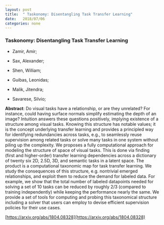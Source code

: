 ```yaml
---
layout: post
title:  " Taskonomy: Disentangling Task Transfer Learning"
date:   2018/07/06
categories: none
---
```




### Taskonomy: Disentangling Task Transfer Learning



* Zamir, Amir; 

* Sax, Alexander; 

* Shen, William; 

* Guibas, Leonidas; 

* Malik, Jitendra; 

* Savarese, Silvio; 





**Abstract**:  Do visual tasks have a relationship, or are they unrelated? For instance, could having surface normals simplify estimating the depth of an image? Intuition answers these questions positively, implying existence of a structure among visual tasks. Knowing this structure has notable values; it is the concept underlying transfer learning and provides a principled way for identifying redundancies across tasks, e.g., to seamlessly reuse supervision among related tasks or solve many tasks in one system without piling up the complexity. We proposes a fully computational approach for modeling the structure of space of visual tasks. This is done via finding (first and higher-order) transfer learning dependencies across a dictionary of twenty six 2D, 2.5D, 3D, and semantic tasks in a latent space. The product is a computational taxonomic map for task transfer learning. We study the consequences of this structure, e.g. nontrivial emerged relationships, and exploit them to reduce the demand for labeled data. For example, we show that the total number of labeled datapoints needed for solving a set of 10 tasks can be reduced by roughly 2/3 (compared to training independently) while keeping the performance nearly the same. We provide a set of tools for computing and probing this taxonomical structure including a solver that users can employ to devise efficient supervision policies for their use cases. 



 [https://arxiv.org/abs/1804.08328](https://arxiv.org/abs/1804.08328) 

